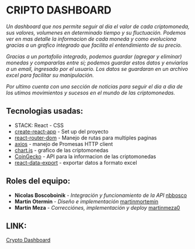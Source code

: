 # CRIPTO DASHBOARD

_Un dashboard que nos permite seguir al dia el valor de cada criptomoneda, sus valores, volumenes en determinado tiempo y su fluctuación.
Podemos ver en mas detalle la informacion de cada moneda y como evoluciona gracias a un grafico integrado que facilita el entendimiento de su precio._

_Gracias a un portafolio integrado, podemos guardar (agregar y eliminar) monedas y compararlas entre si; podemos guardar estos datos y enviarlos a un email, ingresado por el usuario. Los datos se guardaran en un archivo excel para facilitar su manipulación._

_Por ultimo cuenta con una sección de noticias para seguir el dia a dia de los utimos movimientos y sucesos en el mundo de las criptomonedas._

## Tecnologias usadas:

*  STACK: React - CSS
*  [create-react-app](https://create-react-app.dev/) - Set up del proyecto 
*  [react-router-dom](https://reactrouter.com/) - Manejo de rutas para multiples paginas
*  [axios](https://github.com/axios/axios) - manejo de Promesas HTTP client
*  [chart.js](https://www.chartjs.org/) - grafico de las criptomonedas 
*  [CoinGecko](https://www.coingecko.com/es/api) - API para la informacion de las criptomonedas
*  [react-data-export](https://github.com/securedeveloper/react-data-export) - exportar datos a formato excel


## Roles del equipo:

*  **Nicolas Boscoboinik** - *Integración y funcionamiento de la API* [nbbosco](https://github.com/nbbosco)
*  **Martin Otermin** - *Diseño e implementación* [martinmortemin](https://github.com/martinmotermin)
*  **Martin Meza** - *Correcciónes, implementación y deploy* [martinmeza0](https://github.com/martinmeza0)

## LINK: 
[Crypto Dashboard](https://cryptodashboard.vercel.app/)
